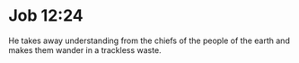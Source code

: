 # Job 12:24

He takes away understanding from the chiefs of the people of the earth and makes them wander in a trackless waste.

